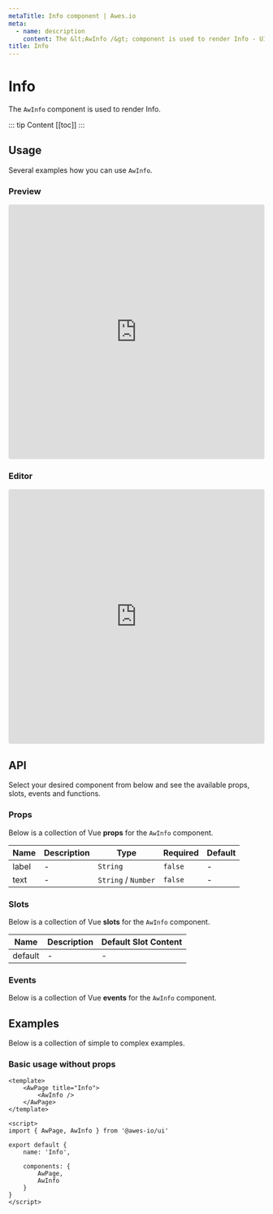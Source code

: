 ```yaml
---
metaTitle: Info сomponent | Awes.io
meta:
  - name: description
    content: The &lt;AwInfo /&gt; component is used to render Info - UI Vue component for Awes.io.
title: Info
---
```

# Info

The `AwInfo` component is used to render Info.

::: tip Content
[[toc]]
:::

## Usage
Several examples how you can use `AwInfo`.

### Preview
<iframe
     src='https://codesandbox.io/embed/github/awes-io/client/tree/master/examples/basic-ui?autoresize=1&fontsize=14&hidenavigation=1&initialpath=%2Faw-info&module=%2Fpages%2Faw-info.vue&theme=dark&view=preview'
     style='width:100%; height:500px; border:0; border-radius: 4px; overflow:hidden;'
     title='basic-ui'
     allow='geolocation; microphone; camera; midi; vr; accelerometer; gyroscope; payment; ambient-light-sensor; encrypted-media; usb'
     sandbox='allow-modals allow-forms allow-popups allow-scripts allow-same-origin'
   ></iframe>

### Editor
<iframe
     src='https://codesandbox.io/embed/github/awes-io/client/tree/master/examples/basic-ui?autoresize=1&fontsize=14&hidenavigation=1&initialpath=%2Faw-info&module=%2Fpages%2Faw-info.vue&theme=dark&view=editor'
     style='width:100%; height:500px; border:0; border-radius: 4px; overflow:hidden;'
     title='basic-ui'
     allow='geolocation; microphone; camera; midi; vr; accelerometer; gyroscope; payment; ambient-light-sensor; encrypted-media; usb'
     sandbox='allow-modals allow-forms allow-popups allow-scripts allow-same-origin'
   ></iframe>

## API
Select your desired component from below and see the available props, slots, events and functions.

### Props
Below is a collection of Vue **props** for the `AwInfo` component.
<!-- @vuese:AwInfo:props:start -->
|Name|Description|Type|Required|Default|
|---|---|---|---|---|
|label|-|`String`|`false`|-|
|text|-|`String` /  `Number`|`false`|-|

<!-- @vuese:AwInfo:props:end -->






### Slots
Below is a collection of Vue **slots** for the `AwInfo` component.
<!-- @vuese:AwInfo:slots:start -->
|Name|Description|Default Slot Content|
|---|---|---|
|default|-|-|

<!-- @vuese:AwInfo:slots:end -->







### Events
Below is a collection of Vue **events** for the `AwInfo` component.
<!-- @vuese:AwInfo:events:start -->

<!-- @vuese:AwInfo:events:end -->
## Examples
Below is a collection of simple to complex examples.

### Basic usage without props
```vue
<template>
    <AwPage title="Info">
        <AwInfo />
    </AwPage>
</template>

<script>
import { AwPage, AwInfo } from '@awes-io/ui'

export default {
    name: 'Info',

    components: {
        AwPage,
        AwInfo
    }
}
</script>

```

